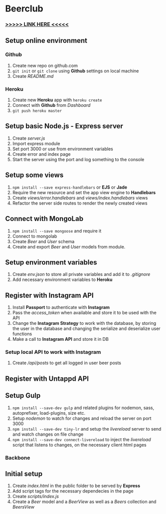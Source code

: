 # Beerclub

### [>>>>> LINK HERE <<<<<](https://quiet-fortress-1367.herokuapp.com/)

## Setup online environment

### Github

1. Create new repo on github.com
2. `git init` or `git clone` using __Github__ settings on local machine
3. Create *README.md*

### Heroku

1. Create new __Heroku__ app with `heroku create`
2. Connect with __Github__ from *Dashboard*
3. `git push heroku master`

## Setup basic Node.js - Express server

1. Create *server.js*
2. Import express module
3. Set port 3000 or use from environment variables
4. Create error and index page
5. Start the server using the port and log something to the console

## Setup some views

1. `npm install --save express-handlebars` or __EJS__ or __Jade__
2. Require the new resource and set the app view engine to __Handlebars__ 
3. Create *views/error.handlebars* and *views/index.handlebars* views
4. Refactor the server side routes to render the newly created views

## Connect with MongoLab

1. `npm install --save mongoose` and require it
2. Connect to mongolab
3. Create *Beer* and *User* schema
4. Create and export *Beer* and *User* models from module.

## Setup environment variables

1. Create *env.json* to store all private variables and add it to *.gitignore*
2. Add necessary environment variables to __Heroku__

## Register with Instagram API

1. Install **Passport** to authenticate with **Instagram**
2. Pass the *access_token* when available and store it to be used with the API
3. Change the **Instagram Strategy** to work with the database, by storing the user in the database and changing the serialize and deserialize user functions
4. Make a call to **Instagram API** and store it in DB

### Setup local API to work with Instagram

1. Create */api/posts* to get all logged in user beer posts

## Register with Untappd API

## Setup Gulp

1. `npm install --save-dev gulp` and related plugins for nodemon, sass, autoprefixer, load-plugins, size etc.
2. Setup *nodemon* to watch for changes and reload the server on port 3000
3. `npm install --save-dev tiny-lr` and setup the *livereload* server to send and watch changes on file change
4. `npm install --save-dev connect-livereload` to inject the *livereload* script that listens to changes, on the necessary client html pages

### Backbone

## Initial setup

1. Create *index.html* in the public folder to be served by **Express**
2. Add script tags for the necessary dependecies in the page
3. Create *scripts/index.js*
4. Create a *Beer* model and a *BeerView* as well as a *Beers* collection and *BeersView*





